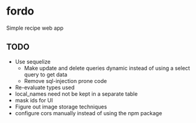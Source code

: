 # fordo

Simple recipe web app

## TODO

- Use sequelize
  - Make update and delete queries dynamic instead of using a select query to get data
  - Remove sql-injection prone code
- Re-evaluate types used
- local_names need not be kept in a separate table
- mask ids for UI
- Figure out image storage techniques
- configure cors manually instead of using the npm package
